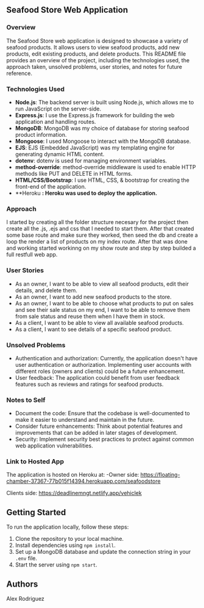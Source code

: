## Seafood Store Web Application

### Overview

The Seafood Store web application is designed to showcase a variety of seafood products. It allows users to view seafood products, add new products, edit existing products, and delete products. This README file provides an overview of the project, including the technologies used, the approach taken, unsolved problems, user stories, and notes for future reference.


### Technologies Used

-   **Node.js**: The backend server is built using Node.js, which allows me to run JavaScript on the server-side.
-   **Express.js**: I use the Express.js framework for building the web application and handling routes.
-   **MongoDB**: MongoDB was my choice of database for storing seafood product information.
-   **Mongoose**: I used Mongoose to interact with the MongoDB database.
-   **EJS**: EJS (Embedded JavaScript) was my templating engine for generating dynamic HTML content.
-   **dotenv**: dotenv is used for managing environment variables.
-   **method-override**: method-override middleware is used to enable HTTP methods like PUT and DELETE in HTML forms.
-   **HTML/CSS/Bootstrap**: I use HTML, CSS, & bootstrap for creating the front-end of the application.
-   **Heroku **: Heroku was used to deploy the application.**

### Approach

I started by creating all the folder structure necesary for the project then create all the .js, .ejs and css that I needed to start them. After that created some base route and make sure they worked, then seed the db and create a loop the render a list of products on my index route.
After that was done and working started workinng on my show route and step by step builded a full restfull web app.

### User Stories
- As an owner, I want to be able to view all seafood products, edit their details, and delete them.
- As an owner, I want to add new seafood products to the store.
- As an owner, I want to be able to choose what products to put on sales and see their sale status on my end, I want to be able to remove them from sale status and reuse them when I have them in stock.
- As a client, I want to be able to view all available seafood products.
- As a client, I want to see details of a specific seafood product.

### Unsolved Problems

-   Authentication and authorization: Currently, the application doesn't have user authentication or authorization. Implementing user accounts with different roles (owners and clients) could be a future enhancement.
-   User feedback: The application could benefit from user feedback features such as reviews and ratings for seafood products.


### Notes to Self

-   Document the code: Ensure that the codebase is well-documented to make it easier to understand and maintain in the future.
-   Consider future enhancements: Think about potential features and improvements that can be added in later stages of development.
-   Security: Implement security best practices to protect against common web application vulnerabilities.

### Link to Hosted App
The application is hosted on Heroku at: 
-Owner side: https://floating-chamber-37367-77b015f14394.herokuapp.com/seafoodstore

Clients side: https://deadlinemngt.netlify.app/vehiclek

## Getting Started

To run the application locally, follow these steps:

1.  Clone the repository to your local machine.
2.  Install dependencies using `npm install`.
3.  Set up a MongoDB database and update the connection string in your `.env` file.
4.  Start the server using `npm start`.

## Authors
Alex Rodriguez